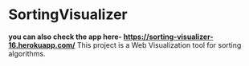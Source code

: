 # SortingVisualizer
**you can also check the app here- https://sorting-visualizer-16.herokuapp.com/**
This project is a Web Visualization tool for sorting algorithms.
